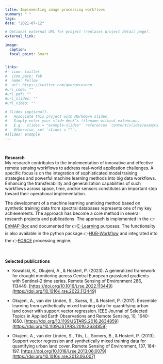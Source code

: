 ```yaml
---
title: Implementing image processing workflows
summary: " "
tags:
date: "2021-07-12"

# Optional external URL for project (replaces project detail page).
external_link:

image:
  caption: 
  focal_point: Smart


links:
#- icon: twitter
#  icon_pack: fab
#  name: Follow
#  url: https://twitter.com/georgecushen
#url_code: ""
#url_pdf: ""
#url_slides: ""
#url_video: ""

# Slides (optional).
#   Associate this project with Markdown slides.
#   Simply enter your slide deck's filename without extension.
#   E.g. `slides = "example-slides"` references `content/slides/example-slides.md`.
#   Otherwise, set `slides = ""`.
#slides: example
---
```

<br />

**Research**<br />
My research contributes to the implementation of innovative and effective remote sensing workflows to address real-world application challenges. A specific focus is on the integration of sophisticated model training strategies and powerful machine learning methods into big data workflows. Enhancing the transferability and generalization capabilities of such workflows across space, time, and/or sensors constitutes an important step toward their operational implementation. <br />

The development of a machine learning unmixing method based on synthetic training data from spectral databases represents one of my key achievements. The approach has become a core method in several research projects and publications. The approach is implemented in the 👉[EnMAP-Box](https://enmap-box.readthedocs.io/en/latest/) and documented for 👉[E-Learning](https://enmap-box.readthedocs.io/en/latest/usr_section/application_tutorials/urban_unmixing/tutorial.html) purposes. The functionality is also available in the python package 👉[HUB-Workflow](http://hub-workflow.readthedocs.io) and integrated into the 👉[FORCE](https://force-eo.readthedocs.io/en/latest/index.html) processing engine. 


<br />

**Selected publications**<br />

* Kowalski, K., Okujeni, A., & Hostert, P. (2023). A generalized framework for drought monitoring across Central European grassland gradients with Sentinel-2 time series. Remote Sensing of Environment 286, 113449. [https://doi.org/10.1016/j.rse.2022.113449](https://doi.org/10.1016/j.rse.2022.113449) 

* Okujeni, A., van der Linden, S., Suess, S., & Hostert, P. (2017). Ensemble learning from synthetically mixed training data for quantifying urban land cover with support vector regression. IEEE Journal of Selected Topics in Applied Earth Observations and Remote Sensing, 10, 1640-1650. [https://doi.org/10.1109/JSTARS.2016.2634859](https://doi.org/10.1109/JSTARS.2016.2634859)

* Okujeni, A., van der Linden, S., Tits, L., Somers, B., & Hostert, P. (2013). Support vector regression and synthetically mixed training data for quantifying urban land cover. Remote Sensing of Environment, 137, 184-197. [https://doi.org/10.1016/j.rse.2013.06.0079](https://doi.org/10.1016/j.rse.2013.06.007)
